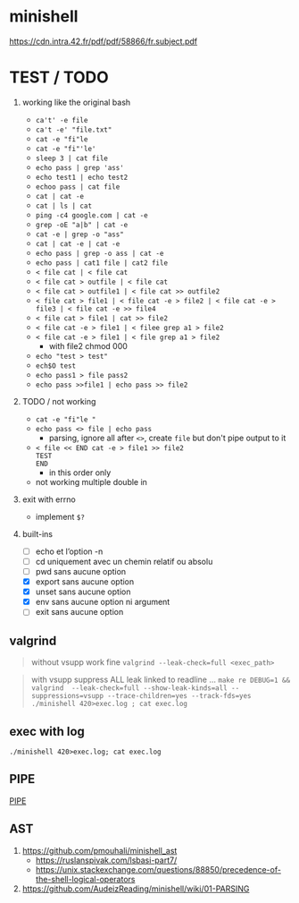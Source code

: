# minishell
https://cdn.intra.42.fr/pdf/pdf/58866/fr.subject.pdf

# TEST / TODO

1. working like the original bash
	- `ca't' -e file`
	- `ca't -e' "file.txt"`
	- `cat -e "fi"le`
	- `cat -e "fi"'le'`
	- `sleep 3 | cat file`
	- `echo pass | grep 'ass'`
	- `echo test1 | echo test2`
	- `echoo pass | cat file`
	- `cat | cat -e`
	- `cat | ls | cat`
	- `ping -c4 google.com | cat -e`
	- `grep -oE "a|b" | cat -e`
	- `cat -e | grep -o "ass"`
	- `cat | cat -e | cat -e`
	- `echo pass | grep -o ass | cat -e`
	- `echo pass | cat1 file | cat2 file`
	- `< file cat | < file cat`
	- `< file cat > outfile | < file cat`
	- `< file cat > outfile1 | < file cat >> outfile2`
	- `< file cat > file1 | < file cat -e > file2 | < file cat -e > file3 | < file cat -e >> file4`
	- `< file cat > file1 | cat >> file2`
	- `< file cat -e > file1 | < filee grep a1 > file2`
	- `< file cat -e > file1 | < file grep a1 > file2`
		- with file2 chmod 000
	- `echo "test > test"`
	- `ech$O test`
	- `echo pass1 > file pass2`
	- `echo pass >>file1 | echo pass >> file2`

1. TODO / not working
	- `cat -e "fi"le "`
	- `echo pass <> file | echo pass`
		- parsing, ignore all after `<>`, create `file` but don't pipe output to it
	- `< file << END cat -e > file1 >> file2`<br>
	  `TEST`<br>
	  `END`
		- in this order only
	- not working multiple double in
1. exit with errno
	- implement `$?`
1. built-ins
	- [ ] echo et l’option -n
	- [ ] cd uniquement avec un chemin relatif ou absolu
	- [ ] pwd sans aucune option
	- [x] export sans aucune option
	- [x] unset sans aucune option
	- [x] env sans aucune option ni argument
	- [ ] exit sans aucune option

## valgrind
> without vsupp work fine
`valgrind --leak-check=full <exec_path>`

> with vsupp suppress ALL leak linked to readline ...
`make re DEBUG=1 && valgrind  --leak-check=full --show-leak-kinds=all --suppressions=vsupp --trace-children=yes --track-fds=yes ./minishell 420>exec.log ; cat exec.log`

## exec with log
`./minishell 420>exec.log; cat exec.log`

## PIPE
[PIPE](https://youtu.be/ceNaZzEoUhk?t=1576)

## AST
1. https://github.com/pmouhali/minishell_ast
	- https://ruslanspivak.com/lsbasi-part7/
	- https://unix.stackexchange.com/questions/88850/precedence-of-the-shell-logical-operators
1. https://github.com/AudeizReading/minishell/wiki/01-PARSING
